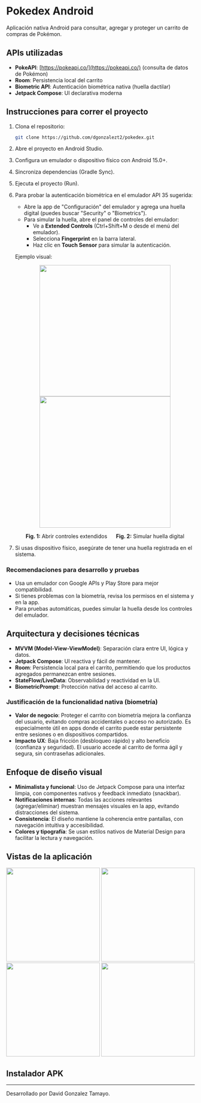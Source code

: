 # Pokedex Android

Aplicación nativa Android para consultar, agregar y proteger un carrito de compras de Pokémon.

## APIs utilizadas
- **PokeAPI**: [https://pokeapi.co/](https://pokeapi.co/) (consulta de datos de Pokémon)
- **Room**: Persistencia local del carrito
- **Biometric API**: Autenticación biométrica nativa (huella dactilar)
- **Jetpack Compose**: UI declarativa moderna

## Instrucciones para correr el proyecto
1. Clona el repositorio:
   ```bash
   git clone https://github.com/dgonzalezt2/pokedex.git
   ```
2. Abre el proyecto en Android Studio.
3. Configura un emulador o dispositivo físico con Android 15.0+.
4. Sincroniza dependencias (Gradle Sync).
5. Ejecuta el proyecto (Run).
6. Para probar la autenticación biométrica en el emulador API 35 sugerida:
   - Abre la app de "Configuración" del emulador y agrega una huella digital (puedes buscar "Security" o "Biometrics").
   - Para simular la huella, abre el panel de controles del emulador:
     - Ve a **Extended Controls** (Ctrl+Shift+M o desde el menú del emulador).
     - Selecciona **Fingerprint** en la barra lateral.
     - Haz clic en **Touch Sensor** para simular la autenticación.

   Ejemplo visual:
   <p align="center">
     <img src="https://github.com/user-attachments/assets/5622d03e-e5ed-4447-a28c-4b6bc6e70b7d" width="350" />
     <img src="https://github.com/user-attachments/assets/62346835-c2f5-4f3c-b324-aaa064f08b5e" width="350" />
   </p>
   <p align="center">
     <b>Fig. 1:</b> Abrir controles extendidos &nbsp;&nbsp;&nbsp;&nbsp; <b>Fig. 2:</b> Simular huella digital
   </p>

7. Si usas dispositivo físico, asegúrate de tener una huella registrada en el sistema.

### Recomendaciones para desarrollo y pruebas
- Usa un emulador con Google APIs y Play Store para mejor compatibilidad.
- Si tienes problemas con la biometría, revisa los permisos en el sistema y en la app.
- Para pruebas automáticas, puedes simular la huella desde los controles del emulador.

## Arquitectura y decisiones técnicas
- **MVVM (Model-View-ViewModel)**: Separación clara entre UI, lógica y datos.
- **Jetpack Compose**: UI reactiva y fácil de mantener.
- **Room**: Persistencia local para el carrito, permitiendo que los productos agregados permanezcan entre sesiones.
- **StateFlow/LiveData**: Observabilidad y reactividad en la UI.
- **BiometricPrompt**: Protección nativa del acceso al carrito.

### Justificación de la funcionalidad nativa (biometría)
- **Valor de negocio**: Proteger el carrito con biometría mejora la confianza del usuario, evitando compras accidentales o acceso no autorizado. Es especialmente útil en apps donde el carrito puede estar persistente entre sesiones o en dispositivos compartidos.
- **Impacto UX**: Baja fricción (desbloqueo rápido) y alto beneficio (confianza y seguridad). El usuario accede al carrito de forma ágil y segura, sin contraseñas adicionales.

## Enfoque de diseño visual
- **Minimalista y funcional**: Uso de Jetpack Compose para una interfaz limpia, con componentes nativos y feedback inmediato (snackbar).
- **Notificaciones internas**: Todas las acciones relevantes (agregar/eliminar) muestran mensajes visuales en la app, evitando distracciones del sistema.
- **Consistencia**: El diseño mantiene la coherencia entre pantallas, con navegación intuitiva y accesibilidad.
- **Colores y tipografía**: Se usan estilos nativos de Material Design para facilitar la lectura y navegación.

## Vistas de la aplicación

<p align="center">
  <img src="https://github.com/user-attachments/assets/ab536a87-c440-46be-8e2f-8bad4a1a9be1" width="250" />
  <img src="https://github.com/user-attachments/assets/0633f8c2-56ce-4ff7-8aea-dd6ce4beca10" width="250" />
  <img src="https://github.com/user-attachments/assets/04a5efe8-3d51-4467-8a7d-6fd9e0e311a5" width="250" />
  <img src="https://github.com/user-attachments/assets/73d312a8-2d1d-4521-96d0-ea3374068dcc" width="250" />
</p>

## Instalador APK

---

Desarrollado por David Gonzalez Tamayo.
